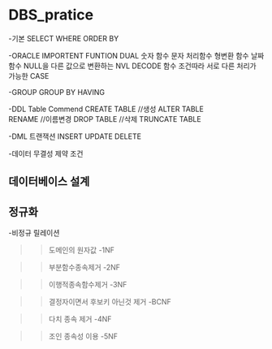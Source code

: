 # DBS_pratice


-기본
SELECT
WHERE
ORDER BY

-ORACLE IMPORTENT FUNTION
DUAL
숫자 함수
문자 처리함수
형변환 함수
날짜 함수
NULL을 다른 값으로 변환하는 NVL
DECODE 함수
조건따라 서로 다른 처리가 가능한 CASE

-GROUP
GROUP BY
HAVING


-DDL Table Commend
CREATE TABLE  //생성
ALTER TABLE   
RENAME        //이름변경
DROP TABLE    //삭제
TRUNCATE TABLE

-DML 트랜잭션
INSERT
UPDATE
DELETE

-데이터 무결성 제약 조건

## 데이터베이스 설계



## 정규화
-비정규 릴레이션

>>도메인의 원자값
-1NF

>>부분함수종속제거
-2NF

>>이행적종속함수제거
-3NF

>>결정자이면서 후보키 아닌것 제거
-BCNF

>>다치 종속 제거
-4NF

>>조인 종속성 이용
-5NF
